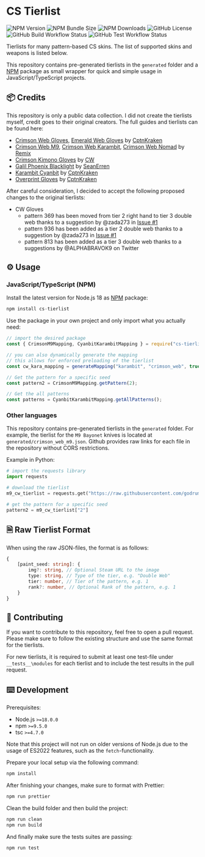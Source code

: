# CS Tierlist

![NPM Version](https://img.shields.io/npm/v/cs-tierlist)
![NPM Bundle Size](https://img.shields.io/bundlephobia/min/cs-tierlist?label=size)
![NPM Downloads](https://img.shields.io/npm/dm/cs-tierlist)
![GitHub License](https://img.shields.io/github/license/chescos/csgo-fade-percentage-calculator)
![GitHub Build Workflow Status](https://img.shields.io/github/actions/workflow/status/godrums/cs-tierlist/node-test.yml)
![GitHub Test Workflow Status](https://img.shields.io/github/actions/workflow/status/godrums/cs-tierlist/node-test.yml?label=tests)


Tierlists for many pattern-based CS skins. The list of supported skins and weapons is listed below.

This repository contains pre-generated tierlists in the `generated` folder and a [NPM](https://www.npmjs.com/package/cs-tierlist) package as small wrapper for quick and simple usage in JavaScript/TypeScript projects.

## 📦 Credits

This repository is only a public data collection.
I did not create the tierlists myself, credit goes to their original creators.
The full guides and tierlists can be found here:

-   [Crimson Web Gloves](https://steamcommunity.com/sharedfiles/filedetails/?id=2818147579), [Emerald Web Gloves](https://steamcommunity.com/sharedfiles/filedetails/?id=2817501759) by [CptnKraken](https://steamcommunity.com/id/CPTNKRAKEN)
-   [Crimson Web M9](https://steamcommunity.com/sharedfiles/filedetails/?id=2973876979), [Crimson Web Karambit](https://steamcommunity.com/sharedfiles/filedetails/?id=2980565820), [Crimson Web Nomad](https://steamcommunity.com/sharedfiles/filedetails/?id=2976420129) by [Remix](https://steamcommunity.com/id/ogremix)
-   [Crimson Kimono Gloves](https://steamcommunity.com/sharedfiles/filedetails/?id=2881155935) by [CW](https://steamcommunity.com/id/CWCrimson)
-   [Galil Phoenix Blacklight](https://steamcommunity.com/sharedfiles/filedetails/?id=2352059734) by [SeanErren](https://steamcommunity.com/id/SeanErren)
-   [Karambit Cyanbit](https://steamcommunity.com/sharedfiles/filedetails/?id=2598147723) by [CptnKraken](https://steamcommunity.com/id/CPTNKRAKEN)
-   [Overprint Gloves](https://steamcommunity.com/sharedfiles/filedetails/?id=2772035880) by [CptnKraken](https://steamcommunity.com/id/CPTNKRAKEN)

After careful consideration, I decided to accept the following proposed changes to the original tierlists:
- CW Gloves 
    - pattern 369 has been moved from tier 2 right hand to tier 3 double web thanks to a suggestion by @zada273 in [Issue #1](https://github.com/GODrums/cs-tierlist/issues/1)
    - pattern 936 has been added as a tier 2 double web thanks to a suggestion by @zada273 in [Issue #1](https://github.com/GODrums/cs-tierlist/issues/1)
    - pattern 813 has been added as a tier 3 double web thanks to a suggestions by @ALPHABRAVOK9 on Twitter

## ⚙️ Usage

### JavaScript/TypeScript (NPM)

Install the latest version for Node.js 18 as [NPM](https://www.npmjs.com/package/cs-tierlist) package:
```js
npm install cs-tierlist
```

Use the package in your own project and only import what you actually need:
```js
// import the desired package
const { CrimsonM9Mapping, CyanbitKarambitMapping } = require("cs-tierlist");

// you can also dynamically generate the mapping
// this allows for enforced preloading of the tierlist
const cw_kara_mapping = generateMapping("karambit", "crimson_web", true);

// Get the pattern for a specific seed
const pattern2 = CrimsonM9Mapping.getPattern(2);

// Get the all patterns
const patterns = CyanbitKarambitMapping.getAllPatterns();
```

### Other languages

This repository contains pre-generated tierlists in the `generated` folder.
For example, the tierlist for the `M9 Bayonet` knives is located at `generated/crimson_web_m9.json`. Github provides raw links for each file in the repository without CORS restrictions.

Example in Python:
```python
# import the requests library
import requests

# download the tierlist
m9_cw_tierlist = requests.get("https://raw.githubusercontent.com/godrums/cs-tierlist/main/generated/crimson_web_m9.json").json()

# get the pattern for a specific seed
pattern2 = m9_cw_tierlist["2"]
```

## 🗎 Raw Tierlist Format

When using the raw JSON-files, the format is as follows:

```typescript
{
    [paint_seed: string]: {
        img?: string, // Optional Steam URL to the image
        type: string, // Type of the tier, e.g. "Double Web"
        tier: number, // Tier of the pattern, e.g. 1
        rank?: number, // Optional Rank of the pattern, e.g. 1
    }
}
```

## 📝 Contributing

If you want to contribute to this repository, feel free to open a pull request. 
Please make sure to follow the existing structure and use the same format for the tierlists.

For new tierlists, it is required to submit at least one test-file under `__tests__\modules` for each tierlist and to include the test results in the pull request.

## ⌨️ Development


Prerequisites:

-   Node.js `>=18.0.0`
-   npm `>=9.5.0`
-   tsc `>=4.7.0`

Note that this project will not run on older versions of Node.js due to the usage of ES2022 features, such as the `fetch`-functionality.

Prepare your local setup via the following command:

```bash
npm install
```

After finishing your changes, make sure to format with Prettier:

```bash
npm run prettier
```

Clean the build folder and then build the project:

```bash
npm run clean
npm run build
```

And finally make sure the tests suites are passing:

```bash
npm run test
```